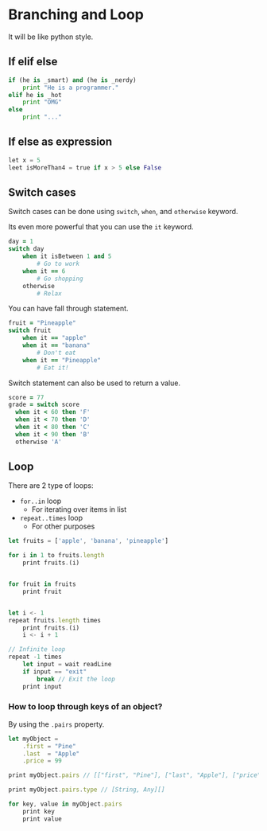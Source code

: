 # Branching and Loop
It will be like python style.

## If elif else
```python
if (he is _smart) and (he is _nerdy)
    print "He is a programmer."
elif he is _hot
    print "OMG"
else 
    print "..."
```

## If else as expression
```python
let x = 5
leet isMoreThan4 = true if x > 5 else False
```

## Switch cases
Switch cases can be done using `switch`, `when`, and `otherwise` keyword.  

Its even more powerful that you can use the `it` keyword.


```coffee
day = 1
switch day
    when it isBetween 1 and 5
        # Go to work
    when it == 6
        # Go shopping
    otherwise
        # Relax
```
You can have fall through statement.
```coffee
fruit = "Pineapple"
switch fruit
    when it == "apple" 
    when it == "banana"
        # Don't eat
    when it == "Pineapple"
        # Eat it!
```

Switch statement can also be used to return a value.
```Coffee
score = 77
grade = switch score
  when it < 60 then 'F'
  when it < 70 then 'D'
  when it < 80 then 'C'
  when it < 90 then 'B'
  otherwise 'A'
```


## Loop
There are 2 type of loops:
- `for..in` loop
    - For iterating over items in list
- `repeat..times` loop
    - For other purposes
```ts
let fruits = ['apple', 'banana', 'pineapple']

for i in 1 to fruits.length
    print fruits.(i)


for fruit in fruits
    print fruit


let i <- 1
repeat fruits.length times
    print fruits.(i)
    i <- i + 1

// Infinite loop
repeat -1 times
    let input = wait readLine
    if input == "exit" 
        break // Exit the loop
    print input
```

### How to loop through keys of an object?
By using the `.pairs` property.
```ts
let myObject = 
    .first = "Pine"
    .last  = "Apple"
    .price = 99

print myObject.pairs // [["first", "Pine"], ["last", "Apple"], ["price", 99]]

print myObject.pairs.type // [String, Any][]

for key, value in myObject.pairs
    print key
    print value
```
